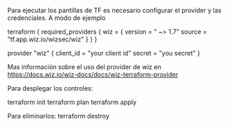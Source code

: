 Para ejecutar los pantillas de TF es necesario configurar el provider y las credenciales. A modo de ejemplo


terraform {
  required_providers {
    wiz = {
      version = " ~> 1.7"
      source = "tf.app.wiz.io/wizsec/wiz"
    }
  }
}

provider "wiz" {
  client_id = "your client id"
  secret = "you secret"
}


Mas información sobre el uso del provider de wiz en https://docs.wiz.io/wiz-docs/docs/wiz-terraform-provider


Para desplegar los controles: 

terraform init
terraform plan
terraform apply 


Para eliminarlos:
terraform destroy
